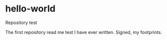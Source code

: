 # hello-world
Repository test

The first repository read me test I have ever written.
Signed, my footprints.
